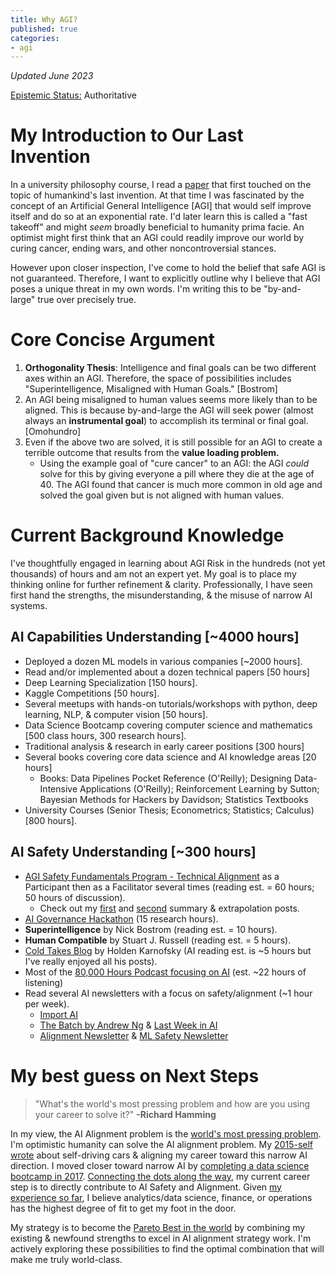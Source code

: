 ```yaml
---
title: Why AGI?
published: true
categories:
- agi
---
```

_Updated June 2023_

[Epistemic Status:](https://www.lesswrong.com/posts/Hrm59GdN2yDPWbtrd/feature-idea-epistemic-status)
Authoritative

# My Introduction to Our Last Invention
In a university philosophy course, I read a
[paper](https://www.sciencedirect.com/science/article/abs/pii/S0065245808604180) 
that first touched on the topic of humankind's last invention. 
At that time I was fascinated by the concept of an Artificial General Intelligence [AGI]
that would self improve itself and do so at an exponential rate. 
I'd later learn this is called a "fast takeoff" and might _seem_ broadly beneficial to humanity prima facie. 
An optimist might first think that an AGI could readily improve our world by curing cancer, ending wars, and other noncontroversial stances.

However upon closer inspection, I've come to hold the belief that safe AGI is not guaranteed. 
Therefore, I want to explicitly outline why I believe that AGI poses a unique threat in my own words. 
I'm writing this to be "by-and-large" true over precisely true.

# Core Concise Argument
1. **Orthogonality Thesis**: Intelligence and final goals can be two different axes within an AGI. Therefore, the space of possibilities includes "Superintelligence, Misaligned with Human Goals." [Bostrom]
2. An AGI being misaligned to human values seems more likely than to be aligned. This is because by-and-large the AGI will seek power (almost always an **instrumental goal**) to accomplish its terminal or final goal. [Omohundro]
3. Even if the above two are solved, it is still possible for an AGI to create a terrible outcome that results from the **value loading problem.**
   - Using the example goal of "cure cancer" to an AGI: the AGI _could_ solve for this by giving everyone a pill where they die at the age of 40. The AGI found that cancer is much more common in old age and solved the goal given but is not aligned with human values.

# Current Background Knowledge
I've thoughtfully engaged in learning about AGI Risk in the hundreds (not yet thousands) of hours and am not an expert yet. 
My goal is to place my thinking online for further refinement & clarity. 
Professionally, I have seen first hand the strengths, the misunderstanding, & the misuse of narrow AI systems.

## AI Capabilities Understanding [~4000 hours]
- Deployed a dozen ML models in various companies [~2000 hours].
- Read and/or implemented about a dozen technical papers [50 hours]
- Deep Learning Specialization [150 hours].
- Kaggle Competitions [50 hours].
- Several meetups with hands-on tutorials/workshops with python, deep learning, NLP, & computer vision [50 hours].
- Data Science Bootcamp covering computer science and mathematics [500 class hours, 300 research hours].
- Traditional analysis & research in early career positions [300 hours]
- Several books covering core data science and AI knowledge areas [20 hours]
   - Books: Data Pipelines Pocket Reference (O'Reilly); Designing Data-Intensive Applications (O'Reilly); Reinforcement Learning by Sutton; Bayesian Methods for Hackers by Davidson; Statistics Textbooks
- University Courses (Senior Thesis; Econometrics; Statistics; Calculus) [800 hours].

## AI Safety Understanding [~300 hours]
- [AGI Safety Fundamentals Program - Technical Alignment](https://www.eacambridge.org/technical-alignment-curriculum) as a Participant then as a Facilitator several times (reading est. = 60 hours; 50 hours of discussion).
     - Check out my [first](./AGI-Safety-Program-Part-1) and [second](./AGI-Safety-Program-Part-2) summary & extrapolation posts. 
- [AI Governance Hackathon](https://itch.io/jam/ai-gov) (15 research hours).
- **Superintelligence** by Nick Bostrom (reading est. = 10 hours).
- **Human Compatible** by Stuart J. Russell (reading est. = 5 hours).
- [Cold Takes Blog](https://cold-takes.com/) by Holden Karnofsky (AI reading est. is ~5 hours but I've really enjoyed all his posts).
- Most of the [80,000 Hours Podcast focusing on AI](https://80000hours.org/topic/world-problems/most-pressing-problems/artificial-intelligence/?content-type=podcast) (est. ~22 hours of listening) 
- Read several AI newsletters with a focus on safety/alignment (~1 hour per week).
     - [Import AI](https://jack-clark.net/)
     - [The Batch by Andrew Ng](https://www.deeplearning.ai/the-batch/) & [Last Week in AI](https://lastweekin.ai/)
     - [Alignment Newsletter](http://rohinshah.com/alignment-newsletter/) & [ML Safety Newsletter](https://newsletter.mlsafety.org/)

# My best guess on Next Steps
> "What's the world's most pressing problem and how are you using your career to solve it?" **-Richard Hamming**

In my view, the AI Alignment problem is the [world's most pressing problem](https://80000hours.org/articles/problem-framework/#introducing-how-we-define-the-factors). 
I'm optimistic humanity can solve the AI alignment problem. 
My [2015-self wrote](./Reaching-The-Summit) about self-driving cars & aligning my career toward this narrow AI direction. 
I moved closer toward narrow AI by [completing a data science bootcamp in 2017](./Bootcamp-And-Beyond). 
[Connecting the dots along the way](https://youtu.be/UF8uR6Z6KLc), 
my current career step is to directly contribute to AI Safety and Alignment. 
Given [my experience so far](./All-Jobs-to-Date), I believe analytics/data science, finance, or operations has the highest degree of fit to get my foot in the door.

My strategy is to become the
[Pareto Best in the world](https://www.lesswrong.com/posts/XvN2QQpKTuEzgkZHY/being-the-pareto-best-in-the-world) 
by combining my existing & newfound strengths to excel in AI alignment strategy work. 
I'm actively exploring these possibilities to find the optimal combination that will make me truly world-class.